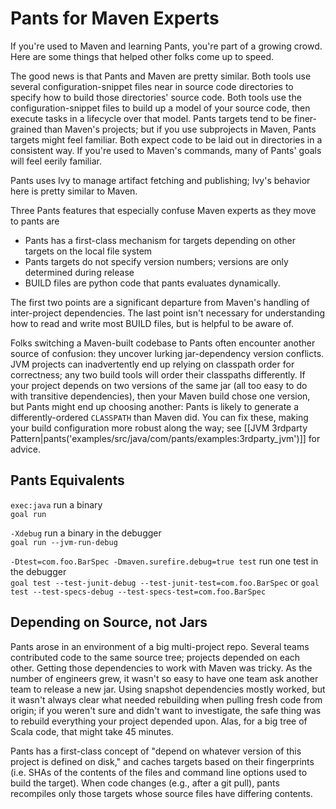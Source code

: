 Pants for Maven Experts
=======================

If you're used to Maven and learning Pants, you're part of a growing
crowd. Here are some things that helped other folks come up to speed.

The good news is that Pants and Maven are pretty similar. Both tools use
several configuration-snippet files near in source code directories to
specify how to build those directories' source code. Both tools use the
configuration-snippet files to build up a model of your source code,
then execute tasks in a lifecycle over that model. Pants targets tend to
be finer-grained than Maven's projects; but if you use subprojects in
Maven, Pants targets might feel familiar. Both expect code to be laid
out in directories in a consistent way. If you're used to Maven's
commands, many of Pants' goals will feel eerily familiar.

Pants uses Ivy to manage artifact fetching and publishing; Ivy's
behavior here is pretty similar to Maven.

Three Pants features that especially confuse Maven experts as they move
to pants are

-   Pants has a first-class mechanism for targets depending on other
    targets on the local file system
-   Pants targets do not specify version numbers; versions are only
    determined during release
-   BUILD files are python code that pants evaluates dynamically.

The first two points are a significant departure from Maven's handling
of inter-project dependencies. The last point isn't necessary for
understanding how to read and write most BUILD files, but is helpful to
be aware of.

Folks switching a Maven-built codebase to Pants often encounter another
source of confusion: they uncover lurking jar-dependency version
conflicts. JVM projects can inadvertently end up relying on classpath
order for correctness; any two build tools will order their classpaths
differently. If your project depends on two versions of the same jar
(all too easy to do with transitive dependencies), then your Maven build
chose one version, but Pants might end up choosing another: Pants is
likely to generate a differently-ordered `CLASSPATH` than Maven did. You
can fix these, making your build configuration more robust along the
way; see
[[JVM 3rdparty Pattern|pants('examples/src/java/com/pants/examples:3rdparty_jvm')]]
for advice.

Pants Equivalents
-----------------

`exec:java` run a binary<br>
`goal run`

`-Xdebug` run a binary in the debugger<br>
`goal run --jvm-run-debug`

`-Dtest=com.foo.BarSpec -Dmaven.surefire.debug=true test` run one test in the debugger<br>
`goal test --test-junit-debug --test-junit-test=com.foo.BarSpec` or
`goal test --test-specs-debug --test-specs-test=com.foo.BarSpec`

Depending on Source, not Jars
-----------------------------

Pants arose in an environment of a big multi-project repo. Several teams
contributed code to the same source tree; projects depended on each
other. Getting those dependencies to work with Maven was tricky. As the
number of engineers grew, it wasn't so easy to have one team ask another
team to release a new jar. Using snapshot dependencies mostly worked,
but it wasn't always clear what needed rebuilding when pulling fresh
code from origin; if you weren't sure and didn't want to investigate,
the safe thing was to rebuild everything your project depended upon.
Alas, for a big tree of Scala code, that might take 45 minutes.

Pants has a first-class concept of "depend on whatever version of this
project is defined on disk," and caches targets based on their
fingerprints (i.e. SHAs of the contents of the files and command line
options used to build the target). When code changes (e.g., after a git
pull), pants recompiles only those targets whose source files have
differing contents.

